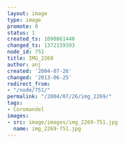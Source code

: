 ```yaml
---
layout: image
type: image
promote: 0
status: 1
created_ts: 1090861448
changed_ts: 1372159393
node_id: 751
title: IMG_2269
author: anj
created: '2004-07-26'
changed: '2013-06-25'
redirect_from:
- "/node/751/"
permalink: "/2004/07/26/img_2269/"
tags:
- Coromandel
images:
- src: image/images/img_2269-751.jpg
  name: img_2269-751.jpg
---
```


